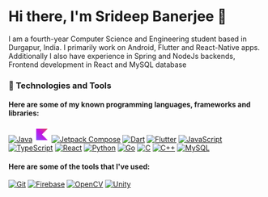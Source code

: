 # Hi there, I'm Srideep Banerjee 👋
I am a fourth-year Computer Science and Engineering student based in Durgapur, India. I primarily work on Android, Flutter and React-Native apps. Additionally I also have experience in Spring and  NodeJs backends, Frontend development in React and MySQL database 
### 🔧 Technologies and Tools
#### Here are some of my known programming languages, frameworks and libraries:
<a href="https://www.java.com/" title="Java"><img src="https://github.com/get-icon/geticon/raw/master/icons/java.svg" alt="Java" width="30px" height="30px"></a>
<a href="https://kotlinlang.org/" title="Kotlin"><img src="https://raw.githubusercontent.com/devicons/devicon/master/icons/kotlin/kotlin-original.svg" alt="Kotlin" width="30px" height="30px"></a>
<a href="https://developer.android.com/develop/ui/compose" title="Jetpack Compose"><img src="https://developer.android.com/static/images/spot-icons/jetpack-compose.svg" alt="Jetpack Compose" height="30px"></a>
<a href="https://dart.dev/" title="Dart"><img src="https://www.vectorlogo.zone/logos/dartlang/dartlang-icon.svg" alt="Dart" width="30px" height="30px"></a>
<a href="https://flutter.dev/" title="Flutter"><img src="https://storage.googleapis.com/cms-storage-bucket/4fd5520fe28ebf839174.svg" alt="Flutter" width="30px" height="30px"></a>
<a href="https://developer.mozilla.org/en-US/docs/Web/JavaScript" title="JavaScript"><img src="https://upload.wikimedia.org/wikipedia/commons/9/99/Unofficial_JavaScript_logo_2.svg" alt="JavaScript" width="30px" height="30px"></a>
<a href="https://www.typescriptlang.org/" title="TypeScript"><img src="https://upload.wikimedia.org/wikipedia/commons/4/4c/Typescript_logo_2020.svg" alt="TypeScript" width="30px" height="30px"></a>
<a href="https://react.dev/" title="React"><img src="https://www.vectorlogo.zone/logos/reactjs/reactjs-icon.svg" alt="React" width="30px" height="30px"></a>
<a href="https://www.python.org/" title="Python"><img src="https://github.com/get-icon/geticon/raw/master/icons/python.svg" alt="Python" width="30px" height="30px"></a>
<a href="https://go.dev/" title="Go"><img src="https://go.dev/blog/go-brand/Go-Logo/SVG/Go-Logo_Blue.svg" alt="Go" height="30px"></a>
<a href="https://en.wikipedia.org/wiki/C_(programming_language)" title="C"><img src="https://github.com/get-icon/geticon/raw/master/icons/c.svg" alt="C" width="30px" height="30px"></a>
<a href="https://isocpp.org/" title="C++"><img src="https://github.com/get-icon/geticon/raw/master/icons/c-plusplus.svg" alt="C++" width="30px" height="30px"></a>
<a href="https://www.mysql.com/" title="MySQL"><img src="https://upload.wikimedia.org/wikipedia/en/thumb/d/dd/MySQL_logo.svg/150px-MySQL_logo.svg.png" alt="MySQL" height="30px"></a>
<br>
#### Here are some of the tools that I've used:
<a href="https://git-scm.com/" title="Git"><img src="https://www.vectorlogo.zone/logos/git-scm/git-scm-icon.svg" alt="Git" width="30px" height="30px"></a>
<a href="https://firebase.google.com/" title="Firebase"><img src="https://www.vectorlogo.zone/logos/firebase/firebase-icon.svg" alt="Firebase" width="30px" height="30px"></a>
<a href="https://opencv.org/" title="OpenCV"><img src="https://www.vectorlogo.zone/logos/opencv/opencv-icon.svg" alt="OpenCV" width="30px" height="30px"></a>
<a href="https://unity.com/" title="Unity"><img src="https://www.vectorlogo.zone/logos/unity3d/unity3d-icon.svg" alt="Unity" width="30px" height="30px"></a>
<br><br>
